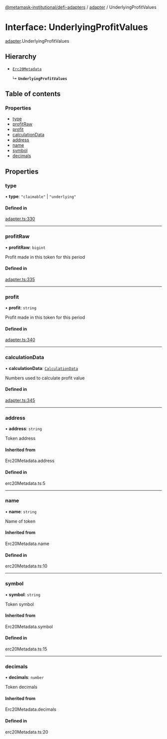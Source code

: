 [@metamask-institutional/defi-adapters](../README.md) / [adapter](../modules/adapter.md) / UnderlyingProfitValues

# Interface: UnderlyingProfitValues

[adapter](../modules/adapter.md).UnderlyingProfitValues

## Hierarchy

- [`Erc20Metadata`](../modules/erc20Metadata.md#erc20metadata)

  ↳ **`UnderlyingProfitValues`**

## Table of contents

### Properties

- [type](adapter.UnderlyingProfitValues.md#type)
- [profitRaw](adapter.UnderlyingProfitValues.md#profitraw)
- [profit](adapter.UnderlyingProfitValues.md#profit)
- [calculationData](adapter.UnderlyingProfitValues.md#calculationdata)
- [address](adapter.UnderlyingProfitValues.md#address)
- [name](adapter.UnderlyingProfitValues.md#name)
- [symbol](adapter.UnderlyingProfitValues.md#symbol)
- [decimals](adapter.UnderlyingProfitValues.md#decimals)

## Properties

### type

• **type**: ``"claimable"`` \| ``"underlying"``

#### Defined in

[adapter.ts:330](https://github.com/consensys-vertical-apps/mmi-defi-adapters/blob/e9d45bd/src/types/adapter.ts#L330)

___

### profitRaw

• **profitRaw**: `bigint`

Profit made in this token for this period

#### Defined in

[adapter.ts:335](https://github.com/consensys-vertical-apps/mmi-defi-adapters/blob/e9d45bd/src/types/adapter.ts#L335)

___

### profit

• **profit**: `string`

Profit made in this token for this period

#### Defined in

[adapter.ts:340](https://github.com/consensys-vertical-apps/mmi-defi-adapters/blob/e9d45bd/src/types/adapter.ts#L340)

___

### calculationData

• **calculationData**: [`CalculationData`](adapter.CalculationData.md)

Numbers used to calculate profit value

#### Defined in

[adapter.ts:345](https://github.com/consensys-vertical-apps/mmi-defi-adapters/blob/e9d45bd/src/types/adapter.ts#L345)

___

### address

• **address**: `string`

Token address

#### Inherited from

Erc20Metadata.address

#### Defined in

erc20Metadata.ts:5

___

### name

• **name**: `string`

Name of token

#### Inherited from

Erc20Metadata.name

#### Defined in

erc20Metadata.ts:10

___

### symbol

• **symbol**: `string`

Token symbol

#### Inherited from

Erc20Metadata.symbol

#### Defined in

erc20Metadata.ts:15

___

### decimals

• **decimals**: `number`

Token decimals

#### Inherited from

Erc20Metadata.decimals

#### Defined in

erc20Metadata.ts:20

